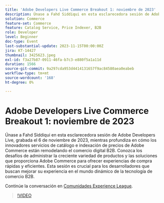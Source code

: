```yaml
---
title: 'Adobe Developers Live Commerce Breakout 1: noviembre de 2023'
description: Únase a Fahd Siddiqui en esta esclarecedora sesión de Adobe Developers Live, grabada el 6 de noviembre de 2023, mientras profundiza en cómo los innovadores servicios de catálogo e indexación de precios de Adobe Commerce están remodelando el comercio digital B2B. Conozca los desafíos de administrar la creciente variedad de productos y las soluciones que proporciona Adobe Commerce para ofrecer experiencias de compra rápidas y eficientes. Esta sesión es crucial para los desarrolladores que buscan mejorar su experiencia en el mundo dinámico de la tecnología de comercio B2B.
solution: Commerce
feature-set: Commerce
feature: Catalog Service, Price Indexer, B2B
role: Developer
level: Beginner
doc-type: Event
last-substantial-update: 2023-11-15T00:00:00Z
jira: KT-14427
thumbnail: 3425623.jpeg
exl-id: f3a27b87-0911-46fa-b7c3-e880f5a1a11d
duration: 1566
source-git-commit: 9a297cda953d4414131657f9ac84580aea0eabeb
workflow-type: tm+mt
source-wordcount: '168'
ht-degree: 0%

---
```


# Adobe Developers Live Commerce Breakout 1: noviembre de 2023

Únase a Fahd Siddiqui en esta esclarecedora sesión de Adobe Developers Live, grabada el 6 de noviembre de 2023, mientras profundiza en cómo los innovadores servicios de catálogo e indexación de precios de Adobe Commerce están remodelando el comercio digital B2B. Conozca los desafíos de administrar la creciente variedad de productos y las soluciones que proporciona Adobe Commerce para ofrecer experiencias de compra rápidas y eficientes. Esta sesión es crucial para los desarrolladores que buscan mejorar su experiencia en el mundo dinámico de la tecnología de comercio B2B.

Continúe la conversación en [Comunidades Experience League](https://adobe.ly/3rJfZcN).

>[!VIDEO](https://video.tv.adobe.com/v/3425623/?learn=on)
